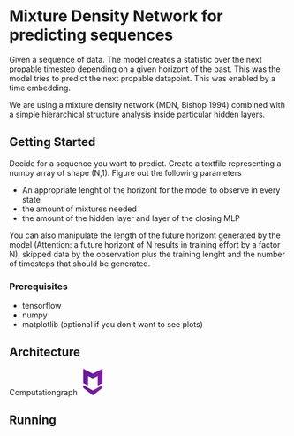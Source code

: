 #  Mixture Density Network for predicting sequences

Given a sequence of data. The model creates a statistic over the next propable timestep depending on a given horizont of the past. This was the model tries to predict the next propable datapoint. This was enabled by a time embedding.

We are using a mixture density network (MDN, Bishop 1994) combined with a simple hierarchical structure analysis inside particular hidden layers.

## Getting Started

Decide for a sequence you want to predict. Create a textfile representing a numpy array of shape (N,1). 
Figure out the following parameters
* An appropriate lenght of the horizont for the model to observe in every state
* the amount of mixtures needed
* the amount of the hidden layer and layer of the closing MLP

You can also manipulate the length of the future horizont generated by the model (Attention: a future horizont of N results in training effort by a factor N), skipped data by the observation plus the training lenght and the number of timesteps that should be generated.

### Prerequisites

* tensorflow
* numpy
* matplotlib (optional if you don't want to see plots)

## Architecture

Computationgraph
![graph](https://github.com/adam-p/markdown-here/raw/master/src/common/images/icon48.png "Logo Title Text 1")

## Running


